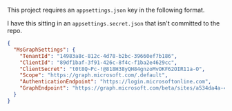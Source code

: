 This project requires an ``appsettings.json`` key in the following format.

I have this sitting in an ``appsettings.secret.json`` that isn't committed to the repo.

```json
{
  "MsGraphSettings": {
    "TenantId": "14983a8c-812c-4d78-b2bc-39660ef7b186",
    "ClientId": "89df1baf-3f91-426c-8f4c-f1ba2e4629cc",
    "ClientSecret": "t0t8Q~Pc-!@818H38yQH84gnzoMvOKF62OIR11a-O",
    "Scope": "https://graph.microsoft.com/.default",
    "AuthenticationEndpoint": "https://login.microsoftonline.com",
    "GraphEndpoint": "https://graph.microsoft.com/beta/sites/a534da4a-43cb-4aa7-b648-5f893dc68005/drive/items"
  }
}
```